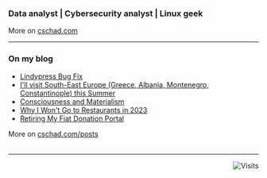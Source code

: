 ###  Data analyst | Cybersecurity analyst | Linux geek
More on [cschad.com](https://cschad.com)

<table><tr>

---

### On my blog
<!-- BLOG-POST-LIST:START -->
- [Lindypress Bug Fix](https://lukesmith.xyz/updates/lindypress-bug-fix/)
- [I&#39;ll visit South-East Europe &lpar;Greece, Albania, Montenegro, Constantinople&rpar; this Summer](https://lukesmith.xyz/updates/greece-albania-montenegro-2023-summer/)
- [Consciousness and Materialism](https://lukesmith.xyz/articles/consciousness-and-materialism/)
- [Why I Won&#39;t Go to Restaurants in 2023](https://lukesmith.xyz/articles/no-restaurants-in-2023/)
- [Retiring My Fiat Donation Portal](https://lukesmith.xyz/updates/retiring-fiat-donation-portal/)
<!-- BLOG-POST-LIST:END -->
More on [cschad.com/posts](https://cschad.com/posts)
</tr>
</table>

---

<a href="https://visitor-badge.laobi.icu/badge?page_id=AnasBoubechra.visitor-badge&title=Visits"><img src="https://visitor-badge.laobi.icu/badge?page_id=AnasBoubechra.visitor-badge&title=Visits" align="right" alt="Visits"></a> 
